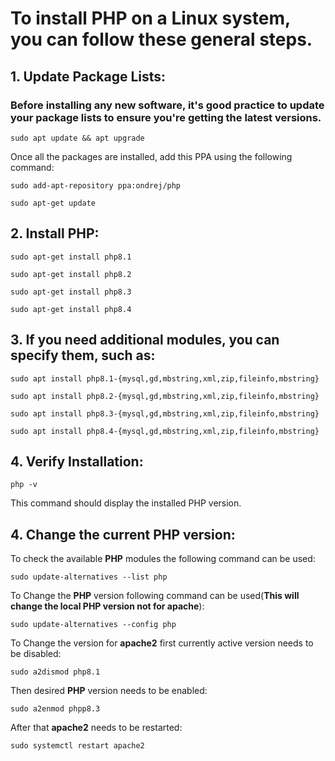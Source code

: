# To install **PHP** on a Linux system, you can follow these general steps.

## 1. Update Package Lists:
### Before installing any new software, it's good practice to update your package lists to ensure you're getting the latest versions.
```
sudo apt update && apt upgrade
```
Once all the packages are installed, add this PPA using the following command:

```
sudo add-apt-repository ppa:ondrej/php
```
```
sudo apt-get update
```

## 2. Install PHP:
```
sudo apt-get install php8.1
```
```
sudo apt-get install php8.2
```
```
sudo apt-get install php8.3
```
```
sudo apt-get install php8.4
```

## 3. If you need additional modules, you can specify them, such as:
```
sudo apt install php8.1-{mysql,gd,mbstring,xml,zip,fileinfo,mbstring}
```

```
sudo apt install php8.2-{mysql,gd,mbstring,xml,zip,fileinfo,mbstring}
```

```
sudo apt install php8.3-{mysql,gd,mbstring,xml,zip,fileinfo,mbstring}
```
```
sudo apt install php8.4-{mysql,gd,mbstring,xml,zip,fileinfo,mbstring}
```

## 4. Verify Installation:
```
php -v
```
This command should display the installed PHP version.



## 4. Change the current PHP version:
To check the available **PHP** modules the following command can be used:
```
sudo update-alternatives --list php
```
To Change the **PHP** version following command can be used(**This will change the local PHP version not for apache**):
```
sudo update-alternatives --config php
```
To Change the version for **apache2** first currently active version needs to be disabled:

```
sudo a2dismod php8.1
```

Then desired **PHP** version needs to be enabled:
```
sudo a2enmod phpp8.3
```
 After that **apache2** needs to be restarted:
 ```
 sudo systemctl restart apache2
 ```
